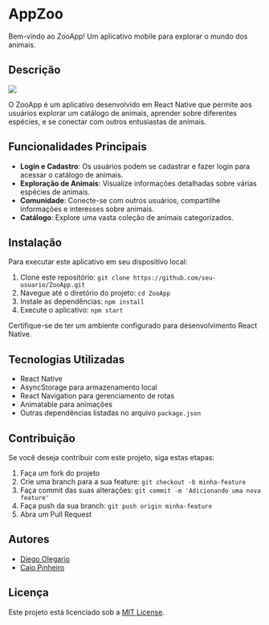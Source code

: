 # AppZoo

Bem-vindo ao ZooApp! Um aplicativo mobile para explorar o mundo dos animais.

## Descrição

<img src="C:\Users\diego\OneDrive\Imagens\Capturas de tela\Captura de Tela (187).png">

O ZooApp é um aplicativo desenvolvido em React Native que permite aos usuários explorar um catálogo de animais, aprender sobre diferentes espécies, e se conectar com outros entusiastas de animais.

## Funcionalidades Principais

- **Login e Cadastro**: Os usuários podem se cadastrar e fazer login para acessar o catálogo de animais.
- **Exploração de Animais**: Visualize informações detalhadas sobre várias espécies de animais.
- **Comunidade**: Conecte-se com outros usuários, compartilhe informações e interesses sobre animais.
- **Catálogo**: Explore uma vasta coleção de animais categorizados.

## Instalação

Para executar este aplicativo em seu dispositivo local:

1. Clone este repositório: `git clone https://github.com/seu-usuario/ZooApp.git`
2. Navegue até o diretório do projeto: `cd ZooApp`
3. Instale as dependências: `npm install`
4. Execute o aplicativo: `npm start`

Certifique-se de ter um ambiente configurado para desenvolvimento React Native.

## Tecnologias Utilizadas

- React Native
- AsyncStorage para armazenamento local
- React Navigation para gerenciamento de rotas
- Animatable para animações
- Outras dependências listadas no arquivo `package.json`

## Contribuição

Se você deseja contribuir com este projeto, siga estas etapas:

1. Faça um fork do projeto
2. Crie uma branch para a sua feature: `git checkout -b minha-feature`
3. Faça commit das suas alterações: `git commit -m 'Adicionando uma nova feature'`
4. Faça push da sua branch: `git push origin minha-feature`
5. Abra um Pull Request

## Autores

- [Diego Olegario](https://github.com/DOS4002)
- [Caio Pinheiro](https://github.com/Caioxz)

## Licença

Este projeto está licenciado sob a [MIT License](https://opensource.org/licenses/MIT).
